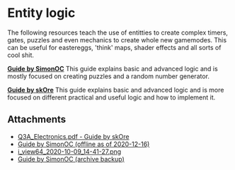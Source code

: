 # Entity logic

The following resources teach the use of entitties to create complex timers, gates, puzzles and even mechanics to create whole new gamemodes. This can be useful for eastereggs, 'think' maps, shader effects and all sorts of cool shit.

**[Guide by SimonOC](https://web.archive.org/web/20191104104340/http://www.simonoc.com/pages/articles/puzzlelogic1.htm)**
This guide explains basic and advanced logic and is mostly focused on creating puzzles and a random number generator.

**[Guide by skOre](https://trello.com/1/cards/5f8055f44293ab56b046f830/attachments/5f80566be87cd3412c6f0825/download/Q3A_Electronics.pdf)**
This guide explains basic and advanced logic and is more focused on different practical and useful logic and how to implement it.

## Attachments

- [Q3A_Electronics.pdf - Guide by skOre](https://trello.com/1/cards/5f8055f44293ab56b046f830/attachments/5f80566be87cd3412c6f0825/download/Q3A_Electronics.pdf)
- [Guide by SimonOC (offline as of 2020-12-16)](http://www.simonoc.com/pages/articles/puzzlelogic1.htm)
- [i_view64_2020-10-09_14-41-27.png](https://trello.com/1/cards/5f8055f44293ab56b046f830/attachments/5f805a7e0bf4081d63ef2266/download/i_view64_2020-10-09_14-41-27.png)
- [Guide by SimonOC (archive backup)](https://web.archive.org/web/20191104104340/http://www.simonoc.com/pages/articles/puzzlelogic1.htm)
